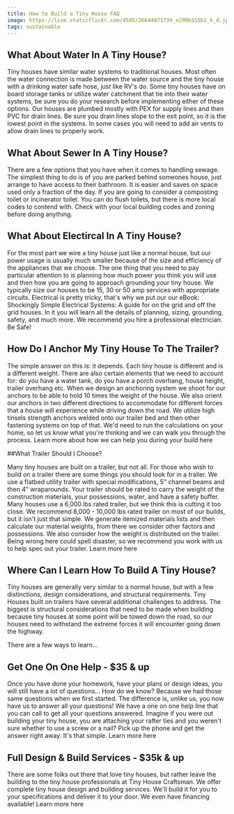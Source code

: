 ```yaml
---
title: How to Build a Tiny House FAQ
image: https://live.staticflickr.com/4585/26644071739_e299b515b1_k_d.jpg
tags: sustainable
---
```



## What About Water In A Tiny House?

Tiny houses have similar water systems to traditional houses.  Most often the water connection is made between the water source and the tiny house with a drinking water safe hose, just like RV's do.   Some tiny houses have on board storage tanks or utilize water catchment that tie into their water systems, be sure you do your research before implementing either of these options.  Our houses are plumbed mostly with PEX for supply lines and then PVC for drain lines.  Be sure you drain lines slope to the exit point, so it is the lowest point in the systems.  In some cases you will need to add air vents to allow drain lines to properly work.

## What About Sewer In A Tiny House?

There are a few options that you have when it comes to handling sewage.  The simplest thing to do is of you are parked behind someones house, just arrange to have access to their bathroom.  It is easier and saves on space used only a fraction of the day.  If you are going to consider a composting toilet or incinerator toilet.  You can do flush toilets, but there is more local codes to contend with.  Check with your local building codes and zoning before doing anything.

## What About Electircal In A Tiny House?

For the most part we wire a tiny house just like a normal house, but our power usage is usually much smaller because of the size and efficiency of the appliances that we choose.  The one thing that you need to pay particular attention to is planning how much power you think you will use and then how you are going to approach grounding your tiny house.  We typically size our houses to be 15, 30 or 50 amp services with appropriate circuits.  Electrical is pretty tricky, that's why we put our our eBook: Shockingly Simple Electrical Systems: A guide for on the grid and off the grid houses.  In it you will learn all the details of planning, sizing, grounding, safety, and much more.    We recommend you hire a professional electrician.  Be Safe!

## How Do I Anchor My Tiny House To The Trailer?

The simple answer on this is: it depends.  Each tiny house is different and is a different weight.  There are also certain elements that we need to account for: do you have a water tank, do you have a porch overhang, house height, trailer overhang etc.  When we design an anchoring system we shoot for our anchors to be able to hold 10 times the weight of the house.  We also orient our anchors in two different directions to accommodate for different forces that a house will experience while driving down the road.  We utilize high tinsels strength anchors welded onto our trailer bed and then other fastening systems on top of that.   We'd need to run the calculations on your home, so let us know what you're thinking and we can walk you through the process.  Learn more about how we can help you during your build here

##What Trailer Should I Choose?

Many tiny houses are built on a trailer, but not all.  For those who wish to build on a trailer there are some things you should look for in a trailer.  We use a flatbed utility trailer with special modifications, 5" channel beams and then 4" wraparounds.  Your trailer should be rated to carry the weight of the construction materials, your possessions, water, and have a safety buffer.  Many houses use a 6,000 lbs rated trailer, but we think this is cutting it too close.  We recommend 8,000 - 10,000 lbs rated trailer on most of our builds, but it isn't just that simple.  We generate itemized materials lists and then calculate our material weights, from there we consider other factors and possessions.  We also consider how the weight is distributed on the trailer.  Being wrong here could spell disaster, so we recommend you work with us to help spec out your trailer.  Learn more here

## Where Can I Learn How To Build A Tiny House?

Tiny houses are generally very similar to a normal house, but with a few distinctions, design considerations, and structural requirements.  Tiny Houses built on trailers have several additional challenges to address.  The biggest is structural considerations that need to be made when building because tiny houses at some point will be towed down the road, so our houses need to withstand the extreme forces it will encounter going down the highway.

There are a few ways to learn...

## Get One On One Help - $35 & up

Once you have done your homework, have your plans or design ideas, you will still have a lot of questions...  How do we know?  Because we had those same questions when we first started.  The difference is, unlike us, you now have us to answer all your questions!   We have a one on one help line that you can call to get all your questions answered.  Imagine if you were out building your tiny house, you are attaching your rafter ties and you weren't sure whether to use a screw or a nail?  Pick up the phone and get the answer right away.   It's that simple.  Learn more here

## Full Design & Build Services - $35k & up

There are some folks out there that love tiny houses, but rather leave the building to the tiny house professionals at Tiny House Craftsman.  We offer complete tiny house design and building services.  We'll build it for you to your specifications and deliver it to your door.  We even have financing available!  Learn more here
